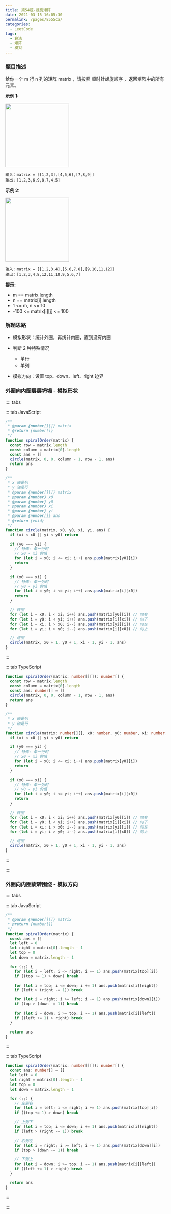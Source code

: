 ```yaml
---
title: 第54题-螺旋矩阵
date: 2021-03-15 16:05:30
permalink: /pages/8555ca/
categories:
  - LeetCode
tags:
  - 算法
  - 矩阵
  - 模拟
---
```


### [题目描述](https://leetcode-cn.com/problems/spiral-matrix/)

给你一个 <span class="span-shadow">m</span> 行 <span class="span-shadow">n</span> 列的矩阵 <span class="span-shadow">matrix</span> ，请按照 顺时针螺旋顺序 ，返回矩阵中的所有元素。

<!-- more -->

**示例 1:**

<img src="https://cdn.jsdelivr.net/gh/xiaojun996/CDN/images/leetcode/spiral-matrix-0.jpeg" width="200" />

```
输入：matrix = [[1,2,3],[4,5,6],[7,8,9]]
输出：[1,2,3,6,9,8,7,4,5]
```

**示例 2:**

<img src="https://cdn.jsdelivr.net/gh/xiaojun996/CDN/images/leetcode/spiral-matrix-1.jpeg" width="200" />

```
输入：matrix = [[1,2,3,4],[5,6,7,8],[9,10,11,12]]
输出：[1,2,3,4,8,12,11,10,9,5,6,7]
```

**提示:**

- <span class="span-shadow">m == matrix.length</span>
- <span class="span-shadow">n == matrix[i].length</span>
- <span class="span-shadow">1 <= m, n <= 10</span>
- <span class="span-shadow">-100 <= matrix[i][j] <= 100</span>

### 解题思路

- 模拟形状：统计外圈，再统计内圈，直到没有内圈
- 判断 2 种特殊情况

  - 单行
  - 单列

- 模拟方向：设置 top、down、left、right 边界

### 外圈向内圈层层坍塌 - 模拟形状

:::: tabs

::: tab JavaScript

```JavaScript
/**
 * @param {number[][]} matrix
 * @return {number[]}
 */
function spiralOrder(matrix) {
  const row = matrix.length
  const column = matrix[0].length
  const ans = []
  circle(matrix, 0, 0, column - 1, row - 1, ans)
  return ans
}

/**
 * x 轴是列
 * y 轴是行
 * @param {number[][]} matrix
 * @param {number} x0
 * @param {number} y0
 * @param {number} xi
 * @param {number} yi
 * @param {number[]} ans
 * @return {void}
 */
function circle(matrix, x0, y0, xi, yi, ans) {
  if (xi < x0 || yi < y0) return

  if (y0 === yi) {
    // 特殊: 单一行时
    // x0 - xi 的值
    for (let i = x0; i <= xi; i++) ans.push(matrix[y0][i])
    return
  }

  if (x0 === xi) {
    // 特殊: 单一列时
    // y0 - yi 的值
    for (let i = y0; i <= yi; i++) ans.push(matrix[i][x0])
    return
  }

  // 转圈
  for (let i = x0; i < xi; i++) ans.push(matrix[y0][i]) // 向右
  for (let i = y0; i < yi; i++) ans.push(matrix[i][xi]) // 向下
  for (let i = xi; i > x0; i--) ans.push(matrix[yi][i]) // 向左
  for (let i = yi; i > y0; i--) ans.push(matrix[i][x0]) // 向上

  // 进圈
  circle(matrix, x0 + 1, y0 + 1, xi - 1, yi - 1, ans)
}
```

:::

::: tab TypeScript

```TypeScript
function spiralOrder(matrix: number[][]): number[] {
  const row = matrix.length
  const column = matrix[0].length
  const ans: number[] = []
  circle(matrix, 0, 0, column - 1, row - 1, ans)
  return ans
}

/**
 * x 轴是列
 * y 轴是行
 */
function circle(matrix: number[][], x0: number, y0: number, xi: number, yi: number, ans: number[]): void {
  if (xi < x0 || yi < y0) return

  if (y0 === yi) {
    // 特殊: 单一行时
    // x0 - xi 的值
    for (let i = x0; i <= xi; i++) ans.push(matrix[y0][i])
    return
  }

  if (x0 === xi) {
    // 特殊: 单一列时
    // y0 - yi 的值
    for (let i = y0; i <= yi; i++) ans.push(matrix[i][x0])
    return
  }

  // 转圈
  for (let i = x0; i < xi; i++) ans.push(matrix[y0][i]) // 向右
  for (let i = y0; i < yi; i++) ans.push(matrix[i][xi]) // 向下
  for (let i = xi; i > x0; i--) ans.push(matrix[yi][i]) // 向左
  for (let i = yi; i > y0; i--) ans.push(matrix[i][x0]) // 向上

  // 进圈
  circle(matrix, x0 + 1, y0 + 1, xi - 1, yi - 1, ans)
}
```

:::

::::

### 外圈向内圈旋转围绕 - 模拟方向

:::: tabs

::: tab JavaScript

```JavaScript
/**
 * @param {number[][]} matrix
 * @return {number[]}
 */
function spiralOrder(matrix) {
  const ans = []
  let left = 0
  let right = matrix[0].length - 1
  let top = 0
  let down = matrix.length - 1

  for (;;) {
    for (let i = left; i <= right; i += 1) ans.push(matrix[top][i])
    if ((top += 1) > down) break

    for (let i = top; i <= down; i += 1) ans.push(matrix[i][right])
    if (left > (right -= 1)) break

    for (let i = right; i >= left; i -= 1) ans.push(matrix[down][i])
    if (top > (down -= 1)) break

    for (let i = down; i >= top; i -= 1) ans.push(matrix[i][left])
    if ((left += 1) > right) break
  }

  return ans
}
```

:::

::: tab TypeScript

```TypeScript
function spiralOrder(matrix: number[][]): number[] {
  const ans: number[] = []
  let left = 0
  let right = matrix[0].length - 1
  let top = 0
  let down = matrix.length - 1

  for (;;) {
    // 左到右
    for (let i = left; i <= right; i += 1) ans.push(matrix[top][i])
    if ((top += 1) > down) break

    // 上到下
    for (let i = top; i <= down; i += 1) ans.push(matrix[i][right])
    if (left > (right -= 1)) break

    // 右到左
    for (let i = right; i >= left; i -= 1) ans.push(matrix[down][i])
    if (top > (down -= 1)) break

    // 下到上
    for (let i = down; i >= top; i -= 1) ans.push(matrix[i][left])
    if ((left += 1) > right) break
  }

  return ans
}
```

:::

::::
